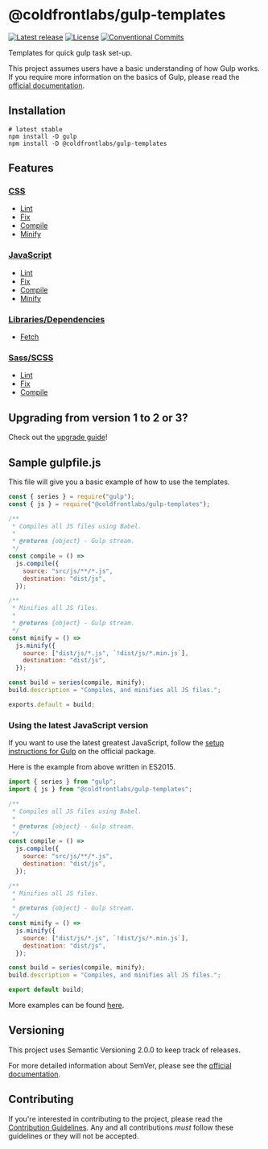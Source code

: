 # @coldfrontlabs/gulp-templates

[![Latest release](https://img.shields.io/github/v/release/coldfrontlabs/gulp-templates?include_prereleases&style=for-the-badge)](https://github.com/coldfrontlabs/gulp-templates/releases)
[![License](https://img.shields.io/github/license/coldfrontlabs/gulp-templates?style=for-the-badge)](/LICENSE)
[![Conventional Commits](https://img.shields.io/badge/Conventional%20Commits-1.0.0-yellow.svg?style=for-the-badge)](https://conventionalcommits.org)

Templates for quick gulp task set-up.

This project assumes users have a basic understanding of how Gulp works. If you require more information on the basics of Gulp, please read the [official documentation](https://gulpjs.com/docs/en/getting-started/quick-start).

## Installation

```shell
# latest stable
npm install -D gulp
npm install -D @coldfrontlabs/gulp-templates
```

## Features

### [CSS](docs/css.md#css-tasks)

* [Lint](docs/css.md#linting)
* [Fix](docs/css.md#fixing-linting-violations)
* [Compile](docs/css.md#compiling)
* [Minify](docs/css.md#minifying)

### [JavaScript](docs/js.md#javascript-tasks)

* [Lint](docs/js.md#linting)
* [Fix](docs/js.md#fixing-linting-violations)
* [Compile](docs/js.md#compiling)
* [Minify](docs/js.md#minifying)

### [Libraries/Dependencies](docs/lib.md#librarydependency-tasks)

* [Fetch](docs/lib.md#fetching)

### [Sass/SCSS](docs/sass.md#sassscss-tasks)

* [Lint](docs/sass.md#linting)
* [Fix](docs/sass.md#fixing-linting-violations)
* [Compile](docs/sass.md#compiling)

## Upgrading from version 1 to 2 or 3?

Check out the [upgrade guide](docs/upgrading.md)!

## Sample gulpfile.js

This file will give you a basic example of how to use the templates.

```js
const { series } = require("gulp");
const { js } = require("@coldfrontlabs/gulp-templates");

/**
 * Compiles all JS files using Babel.
 *
 * @returns {object} - Gulp stream.
 */
const compile = () =>
  js.compile({
    source: "src/js/**/*.js",
    destination: "dist/js",
  });

/**
 * Minifies all JS files.
 *
 * @returns {object} - Gulp stream.
 */
const minify = () =>
  js.minify({
    source: ["dist/js/*.js", `!dist/js/*.min.js`],
    destination: "dist/js",
  });

const build = series(compile, minify);
build.description = "Compiles, and minifies all JS files.";

exports.default = build;
```

### Using the latest JavaScript version

If you want to use the latest greatest JavaScript, follow the [setup instructions for Gulp](https://www.npmjs.com/package/gulp#use-latest-javascript-version-in-your-gulpfile) on the official package.

Here is the example from above written in ES2015.

```js
import { series } from "gulp";
import { js } from "@coldfrontlabs/gulp-templates";

/**
 * Compiles all JS files using Babel.
 *
 * @returns {object} - Gulp stream.
 */
const compile = () =>
  js.compile({
    source: "src/js/**/*.js",
    destination: "dist/js",
  });

/**
 * Minifies all JS files.
 *
 * @returns {object} - Gulp stream.
 */
const minify = () =>
  js.minify({
    source: ["dist/js/*.js", `!dist/js/*.min.js`],
    destination: "dist/js",
  });

const build = series(compile, minify);
build.description = "Compiles, and minifies all JS files.";

export default build;
```

More examples can be found [here](/examples).

## Versioning

This project uses Semantic Versioning 2.0.0 to keep track of releases.

For more detailed information about SemVer, please see the [official documentation](https://semver.org/).

## Contributing

If you're interested in contributing to the project, please read the [Contribution Guidelines](.github/CONTRIBUTING.md). Any and all contributions _must_ follow these guidelines or they will not be accepted.
